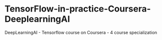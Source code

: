 # TensorFlow-in-practice-Coursera-DeeplearningAI
DeepLearningAI - Tensorflow course on Coursera - 4 course specialization
